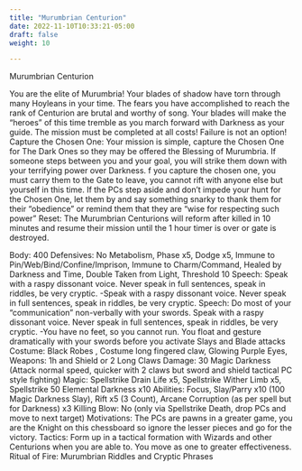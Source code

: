 ```yaml
---
title: "Murumbrian Centurion"
date: 2022-11-10T10:33:21-05:00
draft: false
weight: 10

---
```


Murumbrian Centurion
	
You are the elite of Murumbria! Your blades of shadow have torn through many Hoyleans in your time. The fears you have accomplished to reach the rank of Centurion are brutal and worthy of song. Your blades will make the “heroes” of this time tremble as you march forward with Darkness as your guide. The mission must be completed at all costs! Failure is not an option!
Capture the Chosen One: Your mission is simple, capture the Chosen One for The Dark Ones so they may be offered the Blessing of Murumbria. If someone steps between you and your goal, you will strike them down with your terrifying power over Darkness. f you capture the chosen one, you must carry them to the Gate to leave, you cannot rift with anyone else but yourself in this time. If the PCs step aside and don’t impede your hunt for the Chosen One, let them by and say something snarky to thank them for their “obedience” or remind them that they are “wise for respecting such power”
Reset: The Murumbrian Centurions will reform after killed in 10 minutes and resume their mission until the 1 hour timer is over or gate is destroyed.

Body: 400
Defensives: No Metabolism, Phase x5, Dodge x5, Immune to Pin/Web/Bind/Confine/Imprison, Immune to Charm/Command, Healed by Darkness and Time, Double Taken from Light, Threshold 10
Speech: Speak with a raspy dissonant voice. Never speak in full sentences, speak in riddles, be very cryptic. -Speak with a raspy dissonant voice. Never speak in full sentences, speak in riddles, be very cryptic.
Speech: Do most of your “communication” non-verbally with your swords. Speak with a raspy dissonant voice. Never speak in full sentences, speak in riddles, be very cryptic. 
-You have no feet, so you cannot run. You float and gesture dramatically with your swords before you activate Slays and Blade attacks
Costume:  Black Robes , Costume long fingered claw, Glowing Purple Eyes, 
Weapons: 1h and Shield or 2 Long Claws
Damage: 30 Magic Darkness (Attack normal speed, quicker with 2 claws but sword and shield tactical PC style fighting)
Magic: Spellstrike Drain Life x5, Spellstrike Wither Limb x5, Spellstrike 50 Elemental Darkness x10
Abilities: Focus, Slay/Parry x10 (100 Magic Darkness Slay), Rift x5 (3 Count), Arcane Corruption (as per spell but for Darkness) x3
Killing Blow: No (only via Spellstrike Death, drop PCs and move to next target)
Motivations: The PCs are pawns in a greater game, you are the Knight on this chessboard so ignore the lesser pieces and go for the victory. 
Tactics: Form up in a tactical formation with Wizards and other Centurions when you are able to. You move as one to greater effectiveness. 
Ritual of Fire: Murumbrian Riddles and Cryptic Phrases

